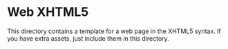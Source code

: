 # Web XHTML5
This directory contains a template for a web page in the XHTML5 syntax.
If you have extra assets, just include them in this directory.